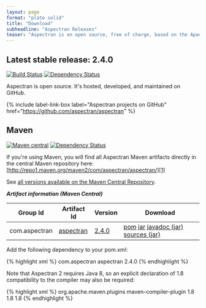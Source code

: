 ```yaml
---
layout: page
format: "plate solid"
title: "Download"
subheadline: "Aspectran Releases"
teaser: "Aspectran is an open source, free of charge, based on the Apache 2.0 License."
---
```


## Latest stable release: 2.4.0

[![Build Status](https://travis-ci.org/aspectran/aspectran.svg)](https://travis-ci.org/aspectran/aspectran)
[![Dependency Status](https://www.versioneye.com/user/projects/56eec08e35630e0029dafca6/badge.svg?style=flat)](https://www.versioneye.com/user/projects/56eec08e35630e0029dafca6)

Aspectran is open source. It's hosted, developed, and maintained on GitHub.

{% include label-link-box label="Aspectran projects on GitHub" href="https://github.com/aspectran/aspectran" %}

## Maven

[![Maven central](https://maven-badges.herokuapp.com/maven-central/com.aspectran/aspectran/badge.svg)](https://maven-badges.herokuapp.com/maven-central/com.aspectran/aspectran)
[![Dependency Status](https://www.versioneye.com/user/projects/56eec08e35630e0029dafca6/badge.svg?style=flat)](https://www.versioneye.com/user/projects/56eec08e35630e0029dafca6)

If you're using Maven, you will find all Aspectran Maven artifacts directly in the central Maven repository here: [http://repo1.maven.org/maven2/com/aspectran/aspectran/][1]

See [all versions available on the Maven Central Repository][2].

***Artifact information (Maven Central)***

| Group Id | Artifact Id | Version | Download |
|----------|-------------|---------|----------|
| com.aspectran | [aspectran][3] | [2.4.0][4] | [pom][5] [jar][6] [javadoc (jar)][7] [sources (jar)][8] |

Add the following dependency to your pom.xml:

{% highlight xml %}
<dependency>
  <groupId>com.aspectran</groupId>
  <artifactId>aspectran</artifactId>
  <version>2.4.0</version>
</dependency>
{% endhighlight %}

Note that Aspectran 2 requires Java 8, so an explicit declaration of 1.8 compatibility to the compiler may also be required:

{% highlight xml %}
<build>
  <plugins>
    <plugin>
      <groupId>org.apache.maven.plugins</groupId>
      <artifactId>maven-compiler-plugin</artifactId>
      <configuration>
        <compilerVersion>1.8</compilerVersion>
        <source>1.8</source>
        <target>1.8</target>
      </configuration>
    </plugin>
  </plugins>
</build>
{% endhighlight %}


[1]: http://repo1.maven.org/maven2/com/aspectran/aspectran/
[2]: http://search.maven.org/#search%7Cga%7C1%7Cg%3A%22com.aspectran%22
[3]: http://search.maven.org/#search|ga|1|a%3A%22aspectran%22
[4]: http://search.maven.org/#artifactdetails|com.aspectran|aspectran|2.4.0|jar
[5]: http://search.maven.org/remotecontent?filepath=com/aspectran/aspectran/2.4.0/aspectran-2.4.0.pom
[6]: http://search.maven.org/remotecontent?filepath=com/aspectran/aspectran/2.4.0/aspectran-2.4.0.jar
[7]: http://search.maven.org/remotecontent?filepath=com/aspectran/aspectran/2.4.0/aspectran-2.4.0-javadoc.jar
[8]: http://search.maven.org/remotecontent?filepath=com/aspectran/aspectran/2.4.0/aspectran-2.4.0-sources.jar
